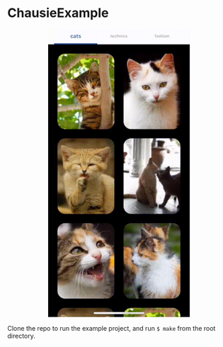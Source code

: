 # ChausieExample

<p align="center">
  <img src="https://github.com/shoheiyokoyama/Assets/blob/master/Chausie/example.gif">
</p>

Clone the repo to run the example project, and run `$ make` from the root directory.
